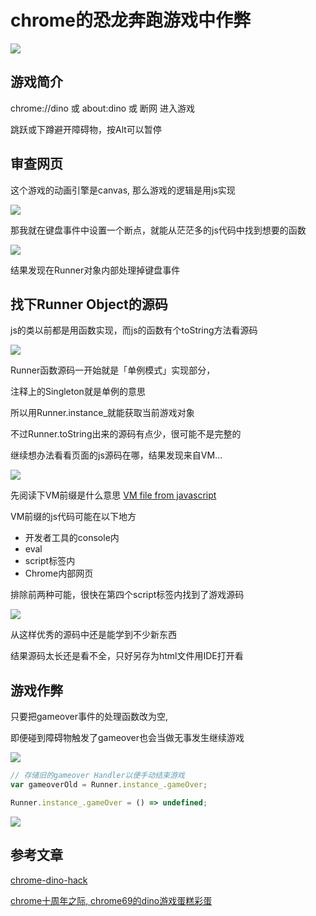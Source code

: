 # chrome的恐龙奔跑游戏中作弊

<img src="/img/frontend/cover.png">

## 游戏简介

chrome://dino 或 about:dino 或 断网 进入游戏

跳跃或下蹲避开障碍物，按Alt可以暂停

## 审查网页

这个游戏的动画引擎是canvas, 那么游戏的逻辑是用js实现

<img src="/img/frontend/canvas.png">

那我就在键盘事件中设置一个断点，就能从茫茫多的js代码中找到想要的函数

<img src="/img/frontend/inspect.gif">

结果发现在Runner对象内部处理掉键盘事件

## 找下Runner Object的源码

js的类以前都是用函数实现，而js的函数有个toString方法看源码

<img src="/img/frontend/runner-tostring.png">

Runner函数源码一开始就是「单例模式」实现部分，

注释上的Singleton就是单例的意思

所以用Runner.instance_就能获取当前游戏对象

不过Runner.toString出来的源码有点少，很可能不是完整的

继续想办法看看页面的js源码在哪，结果发现来自VM...

<img src="/img/frontend/VM.png">

先阅读下VM前缀是什么意思 [VM file from javascript](https://stackoverflow.com/questions/17367560/chrome-development-tool-vm-file-from-javascript)

VM前缀的js代码可能在以下地方

- 开发者工具的console内
- eval
- script标签内
- Chrome内部网页

排除前两种可能，很快在第四个script标签内找到了游戏源码

<img src="/img/frontend/source.png">

从这样优秀的源码中还是能学到不少新东西

结果源码太长还是看不全，只好另存为html文件用IDE打开看

## 游戏作弊

只要把gameover事件的处理函数改为空,

即便碰到障碍物触发了gameover也会当做无事发生继续游戏

<img src="/img/frontend/gameover.png">

```javascript
// 存储旧的gameover Handler以便手动结束游戏
var gameoverOld = Runner.instance_.gameOver;

Runner.instance_.gameOver = () => undefined;
```

<img src="/img/frontend/cheat.gif">

## 参考文章

[chrome-dino-hack](https://mathewsachin.github.io/blog/2016/11/05/chrome-dino-hack.html)

[chrome十周年之际, chrome69的dino游戏蛋糕彩蛋](https://www.blog.google/products/chrome/chrome-dino/)